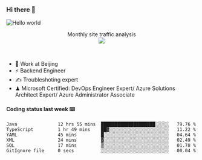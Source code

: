 ### Hi there 👋

<img src="https://raw.githubusercontent.com/sagar-viradiya/sagar-viradiya/master/resources/banner.png" alt="Hello world">
<p align="center"> 
 Monthly site traffic analysis <br/>
  <img src="https://profile-counter.glitch.me/youszoe/count.svg" />
</p>
<br/>

- 🍻 Work at Beijing 
- ⚡ Backend Engineer
- ✍️ Troubleshoting expert
- ♟  Microsoft Certified: DevOps Engineer Expert/ Azure Solutions Architect Expert/ Azure Administrator Associate

#### Coding status last week ⌨️

<!--START_SECTION:waka-->

```text
Java               12 hrs 55 mins  ████████████████████░░░░░   79.76 %
TypeScript         1 hr 49 mins    ██▓░░░░░░░░░░░░░░░░░░░░░░   11.22 %
YAML               45 mins         █░░░░░░░░░░░░░░░░░░░░░░░░   04.64 %
XML                24 mins         ▓░░░░░░░░░░░░░░░░░░░░░░░░   02.49 %
SQL                17 mins         ▒░░░░░░░░░░░░░░░░░░░░░░░░   01.78 %
GitIgnore file     0 secs          ░░░░░░░░░░░░░░░░░░░░░░░░░   00.04 %
```

<!--END_SECTION:waka-->

<br/>
<center><img src="http://ghchart.rshah.org/409ba5/yousazoe" alt="" /></center>


